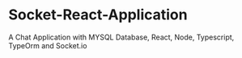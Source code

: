 # Socket-React-Application
A Chat Application with MYSQL Database, React, Node, Typescript, TypeOrm and Socket.io
